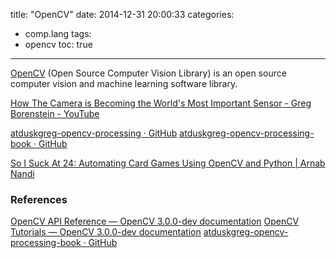 title: "OpenCV"
date: 2014-12-31 20:00:33
categories:
- comp.lang
tags:
- opencv
toc: true
---

[OpenCV](http://opencv.org/) (Open Source Computer Vision Library) is an open source computer vision and machine learning software library. 

<!-- more -->

[How The Camera is Becoming the World's Most Important Sensor - Greg Borenstein - YouTube](https://www.youtube.com/watch?v=QLvoCiO5DqU)

[atduskgreg-opencv-processing · GitHub](https://github.com/atduskgreg/opencv-processing)
[atduskgreg-opencv-processing-book · GitHub](https://github.com/atduskgreg/opencv-processing-book)

[So I Suck At 24: Automating Card Games Using OpenCV and Python | Arnab Nandi](http://arnab.org/blog/so-i-suck-24-automating-card-games-using-opencv-and-python)


### References

[OpenCV API Reference — OpenCV 3.0.0-dev documentation](http://docs.opencv.org/master/modules/refman.html)
[OpenCV Tutorials — OpenCV 3.0.0-dev documentation](http://docs.opencv.org/master/doc/tutorials/tutorials.html)
[atduskgreg-opencv-processing-book · GitHub](https://github.com/atduskgreg/opencv-processing-book)
